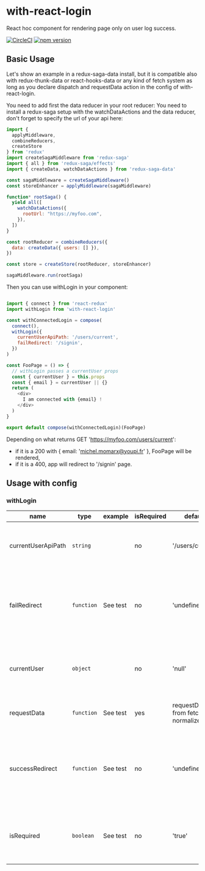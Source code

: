 # with-react-login

React hoc component for rendering page only on user log success.

[![CircleCI](https://circleci.com/gh/betagouv/with-react-login/tree/master.svg?style=svg)](https://circleci.com/gh/betagouv/with-react-login/tree/master)
[![npm version](https://img.shields.io/npm/v/with-react-login.svg?style=flat-square)](https://npmjs.org/package/with-react-login)

## Basic Usage
Let's show an example in a redux-saga-data install, but it is compatible also with
redux-thunk-data or react-hooks-data or any kind of fetch system as long as you declare
dispatch and requestData action in the config of with-react-login.

You need to add first the data reducer in your root reducer:
You need to install a redux-saga setup with the watchDataActions and the data reducer,
don't forget to specify the url of your api here:

```javascript
import {
  applyMiddleware,
  combineReducers,
  createStore
} from 'redux'
import createSagaMiddleware from 'redux-saga'
import { all } from 'redux-saga/effects'
import { createData, watchDataActions } from 'redux-saga-data'

const sagaMiddleware = createSagaMiddleware()
const storeEnhancer = applyMiddleware(sagaMiddleware)

function* rootSaga() {
  yield all([
    watchDataActions({
      rootUrl: "https://myfoo.com",
    }),
  ])
}

const rootReducer = combineReducers({
  data: createData({ users: [] }),
})

const store = createStore(rootReducer, storeEnhancer)

sagaMiddleware.run(rootSaga)
```

Then you can use withLogin in your component:

```javascript

import { connect } from 'react-redux'
import withLogin from 'with-react-login'

const withConnectedLogin = compose(
  connect(),
  withLogin({
    currentUserApiPath: '/users/current',
    failRedirect: '/signin',
  })
)

const FooPage = () => {
  // withLogin passes a currentUser props
  const { currentUser } = this.props
  const { email } = currentUser || {}
  return (
    <div>
      I am connected with {email} !
    </div>
  )
}

export default compose(withConnectedLogin)(FooPage)
```

Depending on what returns GET 'https://myfoo.com/users/current':

  - if it is a 200 with { email: 'michel.momarx@youpi.fr' }, FooPage will be rendered,
  - if it is a 400, app will redirect to '/signin' page.

## Usage with config

### withLogin

| name | type | example | isRequired | default | description |
| -- | -- | -- | -- | -- | -- |
| currentUserApiPath | `string` |  | no | '/users/current' | apiPath that will be joined with your rootUrl to get the authenticated user from your auth server |
| failRedirect | `function` | See test | no | 'undefined' | function triggered after fail of your auth currentUserApiPath request saying. It should return a redirect path towards which react-router will history push. |
| currentUser | `object` |  | no | 'null' | object saying if withLogin needs to be rendered already with a currentUser. Useful when we want to do redux-persist login |
| requestData | `function` | See test | yes | requestData from fetch-normalize-data | action creator which will trigger the action to request '/users/current' |
| successRedirect | `function` | See test | no | 'undefined' | function triggered after success of your auth currentUserApiPath request saying. It should return a redirect path towards which react-router will history push. |
| isRequired | `boolean` | See test | no | 'true' | Boolean saying if the React WrappedComponent will need to wait a success from the currentUserApiPath to be rendered. |
